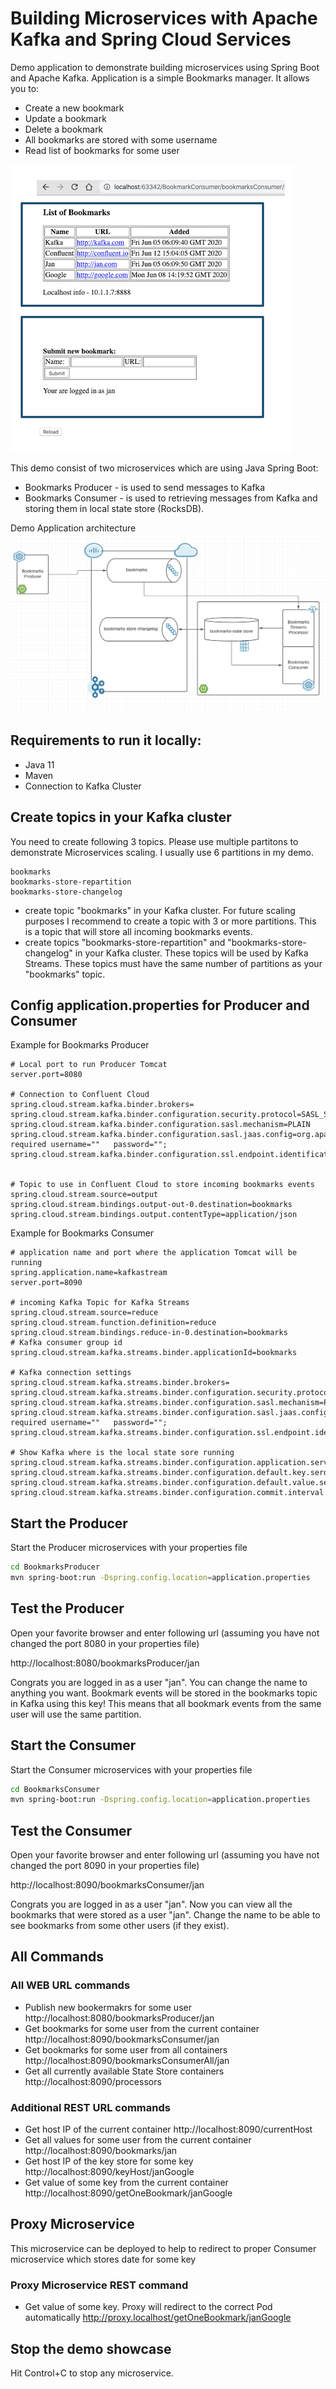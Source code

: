 # Building Microservices with Apache Kafka and Spring Cloud Services

Demo application to demonstrate building microservices using Spring Boot and Apache Kafka. Application is a simple Bookmarks manager. It allows you to:
* Create a new bookmark
* Update a bookmark 
* Delete a bookmark
* All bookmarks are stored with some username
* Read list of bookmarks for some user

![Application User Interface](appUI.png)

This demo consist of two microservices which are using Java Spring Boot:
* Bookmarks Producer - is used to send messages to Kafka
* Bookmarks  Consumer - is used to retrieving messages from Kafka and storing them in local state store (RocksDB). 

Demo Application architecture
![Architecture](architecture.png)

## Requirements to run it locally:
* Java 11
* Maven
* Connection to Kafka Cluster

## Create topics in your Kafka cluster
You need to create following 3 topics. Please use multiple partitons to demonstrate Microservices scaling. I usually use 6 partitions in my demo.
```
bookmarks
bookmarks-store-repartition
bookmarks-store-changelog 
```
* create topic "bookmarks" in your Kafka cluster. For future scaling purposes I recommend to create a topic with 3 or more partitions. This is a topic that will store all incoming bookmarks events.
* create topics "bookmarks-store-repartition" and "bookmarks-store-changelog" in your Kafka cluster. These topics will be used by Kafka Streams. These topics must have the same number of partitions as your "bookmarks" topic.

## Config application.properties for Producer and Consumer

Example for Bookmarks Producer
```
# Local port to run Producer Tomcat
server.port=8080

# Connection to Confluent Cloud
spring.cloud.stream.kafka.binder.brokers=
spring.cloud.stream.kafka.binder.configuration.security.protocol=SASL_SSL
spring.cloud.stream.kafka.binder.configuration.sasl.mechanism=PLAIN
spring.cloud.stream.kafka.binder.configuration.sasl.jaas.config=org.apache.kafka.common.security.plain.PlainLoginModule   required username=""   password="";
spring.cloud.stream.kafka.binder.configuration.ssl.endpoint.identification.algorithm=https


# Topic to use in Confluent Cloud to store incoming bookmarks events
spring.cloud.stream.source=output
spring.cloud.stream.bindings.output-out-0.destination=bookmarks
spring.cloud.stream.bindings.output.contentType=application/json
```

Example for Bookmarks Consumer
```
# application name and port where the application Tomcat will be running
spring.application.name=kafkastream
server.port=8090

# incoming Kafka Topic for Kafka Streams
spring.cloud.stream.source=reduce
spring.cloud.stream.function.definition=reduce
spring.cloud.stream.bindings.reduce-in-0.destination=bookmarks
# Kafka consumer group id
spring.cloud.stream.kafka.streams.binder.applicationId=bookmarks

# Kafka connection settings
spring.cloud.stream.kafka.streams.binder.brokers=
spring.cloud.stream.kafka.streams.binder.configuration.security.protocol=SASL_SSL
spring.cloud.stream.kafka.streams.binder.configuration.sasl.mechanism=PLAIN
spring.cloud.stream.kafka.streams.binder.configuration.sasl.jaas.config=org.apache.kafka.common.security.plain.PlainLoginModule   required username=""   password="";
spring.cloud.stream.kafka.streams.binder.configuration.ssl.endpoint.identification.algorithm=https

# Show Kafka where is the local state sore running
spring.cloud.stream.kafka.streams.binder.configuration.application.server=localhost:${server.port}
spring.cloud.stream.kafka.streams.binder.configuration.default.key.serde=org.apache.kafka.common.serialization.Serdes$StringSerde
spring.cloud.stream.kafka.streams.binder.configuration.default.value.serde=org.apache.kafka.common.serialization.Serdes$StringSerde
spring.cloud.stream.kafka.streams.binder.configuration.commit.interval.ms=1000
```

## Start the Producer
Start the Producer microservices with your properties file
```bash
cd BookmarksProducer
mvn spring-boot:run -Dspring.config.location=application.properties
```

## Test the Producer
Open your favorite browser and enter following url (assuming you have not changed the port 8080 in your properties file)

http://localhost:8080/bookmarksProducer/jan

Congrats you are logged in as a user "jan". You can change the name to anything you want. Bookmark events will be stored in the bookmarks topic in Kafka using this key! This means that all bookmark events from the same user will use the same partition.

## Start the Consumer
Start the Consumer microservices with your properties file
```bash
cd BookmarksConsumer
mvn spring-boot:run -Dspring.config.location=application.properties
```

## Test the Consumer
Open your favorite browser and enter following url (assuming you have not changed the port 8090 in your properties file)

http://localhost:8090/bookmarksConsumer/jan

Congrats you are logged in as a user "jan". Now you can view all the bookmarks that were stored as a user "jan". Change the name to be able to see bookmarks from some other users (if they exist).

## All Commands

### All WEB URL commands 
  * Publish new bookermakrs for some user
http://localhost:8080/bookmarksProducer/jan  
  * Get bookmarks for some user from the current container
http://localhost:8090/bookmarksConsumer/jan
  * Get bookmarks for some user from all containers
http://localhost:8090/bookmarksConsumerAll/jan
  * Get all currently available State Store containers
http://localhost:8090/processors

### Additional REST URL commands
  * Get host IP of the current container
http://localhost:8090/currentHost
  * Get all values for some user from the current container
http://localhost:8090/bookmarks/jan
  * Get host IP of the key store for some key
http://localhost:8090/keyHost/janGoogle
  * Get value of some key from the current container
http://localhost:8090/getOneBookmark/janGoogle

## Proxy Microservice
This microservice can be deployed to help to redirect to proper Consumer microservice which stores date for some key

### Proxy Microservice REST command
  * Get value of some key. Proxy will redirect to the correct Pod automatically
http://proxy.localhost/getOneBookmark/janGoogle

## Stop the demo showcase
Hit Control+C to stop any microservice.



